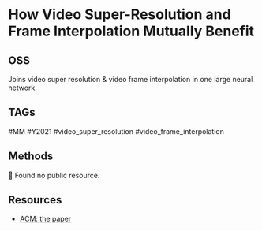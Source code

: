 # How Video Super-Resolution and Frame Interpolation Mutually Benefit

## OSS

Joins video super resolution & video frame interpolation in one large neural network.

## TAGs

#MM #Y2021 #video_super_resolution #video_frame_interpolation

## Methods

🚧 Found no public resource.

## Resources

- [ACM: the paper](https://dl.acm.org/doi/10.1145/3474085.3475672)
